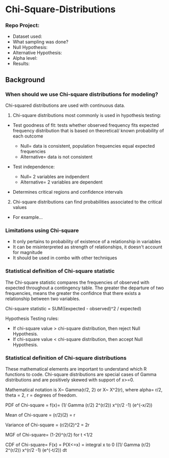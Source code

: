# Chi-Square-Distributions
### Repo Project:
- Dataset used:
- What sampling was done?
- Null Hypothesis:
- Alternative Hypothesis:
- Alpha level:
- Results:

## Background
### When should we use Chi-square distributions for modeling?
Chi-squared distributions are used with continuous data.
1. Chi-square distributions most commonly is used in hypothesis testing:
  - Test goodness of fit: tests whether observed frequency fits expected frequency distribution that is based on theoretical/ known probability of each outcome
    - Null= data is consistent, population frequencies equal expected frequencies
    - Alternative= data is not consistent
  
  - Test independence: 
    - Null= 2 variables are indpendent
    - Alternative= 2 variables are dependent
  - Determines critical regions and confidence intervals
2. Chi-square distributions can find probabilities associated to the critical values 
  - For example...

### Limitations using Chi-square
- It only pertains to probability of existence of a relationship in variables
- It can be misinterpreted as strength of relationships, it doesn't account for magnitude
- It should be used in combo with other techniques

### Statistical definition of Chi-square statistic
The Chi-square statistic compares the frequencies of observed with expected throughout a contingency table. The greater the departure of two frequencies, means the greater the confidnce that there exists a relationship between two variables.

Chi-square statistic = SUM((expected - observed)^2 / expected)

Hypothesis Testing rules:
- If chi-square value > chi-square distribution, then reject Null Hypothesis.
- If chi-square value < chi-square distribution, then accept Null Hypothesis.

### Statistical definition of Chi-square distributions
These mathematical elements are important to understand which R functions to code. Chi-square distributions are special cases of Gamma distributions and are positively skewed with support of x>=0.

Mathematical notation is X~ Gamma(r/2, 2) or X~ X^2(r), where alpha= r/2, theta = 2, r = degrees of freedom.

PDF of Chi-square = f(x)= (1/ Gamma (r/2) 2^(r/2)) x^(r/2 -1) (e^(-x/2))

Mean of Chi-square = (r/2)(2) = r

Variance of Chi-square = (r/2)(2)^2 = 2r

MGF of Chi-square= (1-2t)^(r/2) for t <1/2

CDF of Chi-square= F(x) = P(X<=x) = integral x to 0 ((1/ Gamma (r/2) 2^(r/2)) x^(r/2 -1) (e^(-t/2)) dt


